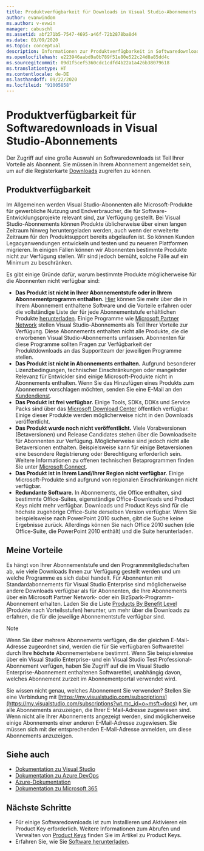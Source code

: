 ```yaml
---
title: Produktverfügbarkeit für Downloads in Visual Studio-Abonnements | Microsoft-Dokumentation
author: evanwindom
ms.author: v-evwin
manager: cabuschl
ms.assetid: abf271b5-7547-4695-a46f-72b2878ba8d4
ms.date: 03/09/2020
ms.topic: conceptual
description: Informationen zur Produktverfügbarkeit in Softwaredownloads für Visual Studio-Abonnements
ms.openlocfilehash: e223946aabd9a0b789f51e80e522c24d8a85dd4c
ms.sourcegitcommit: 09d1f5cef5360cdc1cdfd4b22a1a426b38079618
ms.translationtype: HT
ms.contentlocale: de-DE
ms.lasthandoff: 09/22/2020
ms.locfileid: "91005858"
---
```

# <a name="product-availability-for-software-downloads-in-visual-studio-subscriptions"></a>Produktverfügbarkeit für Softwaredownloads in Visual Studio-Abonnements
Der Zugriff auf eine große Auswahl an Softwaredownloads ist Teil Ihrer Vorteile als Abonnent.
Sie müssen in Ihrem Abonnement angemeldet sein, um auf die Registerkarte [Downloads](https://my.visualstudio.com/downloads?wt.mc_id=o~msft~docs) zugreifen zu können.

## <a name="product-availability"></a>Produktverfügbarkeit
Im Allgemeinen werden Visual Studio-Abonnenten alle Microsoft-Produkte für gewerbliche Nutzung und Endverbraucher, die für Software-Entwicklungsprojekte relevant sind, zur Verfügung gestellt. Bei Visual Studio-Abonnements können Produkte üblicherweise über einen langen Zeitraum hinweg heruntergeladen werden, auch wenn der erweiterte Zeitraum für den Produktsupport bereits abgelaufen ist. So können Kunden Legacyanwendungen entwickeln und testen und zu neueren Plattformen migrieren. In einigen Fällen können wir Abonnenten bestimmte Produkte nicht zur Verfügung stellen. Wir sind jedoch bemüht, solche Fälle auf ein Minimum zu beschränken.

Es gibt einige Gründe dafür, warum bestimmte Produkte möglicherweise für die Abonnenten nicht verfügbar sind:

- **Das Produkt ist nicht in Ihrer Abonnementstufe oder in Ihrem Abonnementprogramm enthalten.** [Hier](https://visualstudio.microsoft.com/vs/pricing/) können Sie mehr über die in Ihrem Abonnement enthaltene Software und die Vorteile erfahren oder die vollständige Liste der für jede Abonnementstufe erhältlichen Produkte [herunterladen](https://download.microsoft.com/download/1/5/4/15454442-CF17-47B9-A65D-DF84EF88511B/Products_by_Benefit_Level.xlsx). Einige Programme wie [Microsoft Partner Network](https://partner.microsoft.com/) stellen Visual Studio-Abonnements als Teil Ihrer Vorteile zur Verfügung.  Diese Abonnements enthalten nicht alle Produkte, die die erworbenen Visual Studio-Abonnements umfassen. Abonnenten für diese Programme sollten Fragen zur Verfügbarkeit der Produktdownloads an das Supportteam der jeweiligen Programme stellen.
- **Das Produkt ist nicht in Abonnements enthalten.** Aufgrund besonderer Lizenzbedingungen, technischer Einschränkungen oder mangelnder Relevanz für Entwickler sind einige Microsoft-Produkte nicht in Abonnements enthalten. Wenn Sie das Hinzufügen eines Produkts zum Abonnement vorschlagen möchten, senden Sie eine E-Mail an den [Kundendienst](https://visualstudio.microsoft.com/subscriptions/support/).
- **Das Produkt ist frei verfügbar.** Einige Tools, SDKs, DDKs und Service Packs sind über das [Microsoft Download Center](https://www.microsoft.com/download) öffentlich verfügbar. Einige dieser Produkte werden möglicherweise nicht in den Downloads veröffentlicht.
- **Das Produkt wurde noch nicht veröffentlicht.**  Viele Vorabversionen (Betaversionen) und Release Candidates stehen über die Downloadseite für Abonnenten zur Verfügung. Möglicherweise sind jedoch nicht alle Betaversionen enthalten. Beispielsweise kann für einige Betaversionen eine besondere Registrierung oder Berechtigung erforderlich sein. Weitere Informationen zu offenen technischen Betaprogrammen finden Sie unter [Microsoft Connect](https://connect.microsoft.com/).
- **Das Produkt ist in Ihrem Land/Ihrer Region nicht verfügbar.** Einige Microsoft-Produkte sind aufgrund von regionalen Einschränkungen nicht verfügbar.
- **Redundante Software.** In Abonnements, die Office enthalten, sind bestimmte Office-Suites, eigenständige Office-Downloads und Product Keys nicht mehr verfügbar. Downloads und Product Keys sind für die höchste zugehörige Office-Suite derselben Version verfügbar.  Wenn Sie beispielsweise nach PowerPoint 2010 suchen, gibt die Suche keine Ergebnisse zurück.  Allerdings können Sie nach Office 2010 suchen (die Office-Suite, die PowerPoint 2010 enthält) und die Suite herunterladen.

## <a name="what-do-i-get"></a>Meine Vorteile
Es hängt von Ihrer Abonnementstufe und den Programmmitgliedschaften ab, wie viele Downloads Ihnen zur Verfügung gestellt werden und um welche Programme es sich dabei handelt.  Für Abonnenten mit Standardabonnements für Visual Studio Enterprise sind möglicherweise andere Downloads verfügbar als für Abonnenten, die Ihre Abonnements über ein Microsoft Partner Network- oder ein BizSpark-Programm-Abonnement erhalten.  Laden Sie die Liste [Products By Benefit Level](https://download.microsoft.com/download/1/5/4/15454442-CF17-47B9-A65D-DF84EF88511B/Visual_Studio_by_Subscription_Level.xlsx) (Produkte nach Vorteilsstufen) herunter, um mehr über die Downloads zu erfahren, die für die jeweilige Abonnementstufe verfügbar sind.

> [!NOTE]
> Wenn Sie über mehrere Abonnements verfügen, die der gleichen E-Mail-Adresse zugeordnet sind, werden die für Sie verfügbaren Softwaretitel durch Ihre **höchste** Abonnementebene bestimmt.  Wenn Sie beispielsweise über ein Visual Studio Enterprise- und ein Visual Studio Test Professional-Abonnement verfügen, haben Sie Zugriff auf die im Visual Studio Enterprise-Abonnement enthaltenen Softwaretitel, unabhängig davon, welches Abonnement zurzeit im Abonnementportal verwendet wird. 

Sie wissen nicht genau, welches Abonnement Sie verwenden?  Stellen Sie eine Verbindung mit [https://my.visualstudio.com/subscriptions](https://my.visualstudio.com/subscriptions?wt.mc_id=o~msft~docs) her, um alle Abonnements anzuzeigen, die Ihrer E-Mail-Adresse zugewiesen sind. Wenn nicht alle Ihrer Abonnements angezeigt werden, sind möglicherweise einige Abonnements einer anderen E-Mail-Adresse zugewiesen.  Sie müssen sich mit der entsprechenden E-Mail-Adresse anmelden, um diese Abonnements anzuzeigen.

## <a name="see-also"></a>Siehe auch
- [Dokumentation zu Visual Studio](/visualstudio/)
- [Dokumentation zu Azure DevOps](/azure/devops/)
- [Azure-Dokumentation](/azure/)
- [Dokumentation zu Microsoft 365](/microsoft-365/)

## <a name="next-steps"></a>Nächste Schritte
- Für einige Softwaredownloads ist zum Installieren und Aktivieren ein Product Key erforderlich.  Weitere Informationen zum Abrufen und Verwalten von [Product Keys](product-keys.md) finden Sie im Artikel zu Product Keys. 
- Erfahren Sie, wie Sie [Software herunterladen](download-software.md).